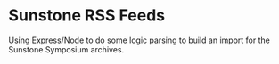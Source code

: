 # Sunstone RSS Feeds

Using Express/Node to do some logic parsing to build an import for the Sunstone Symposium archives.

